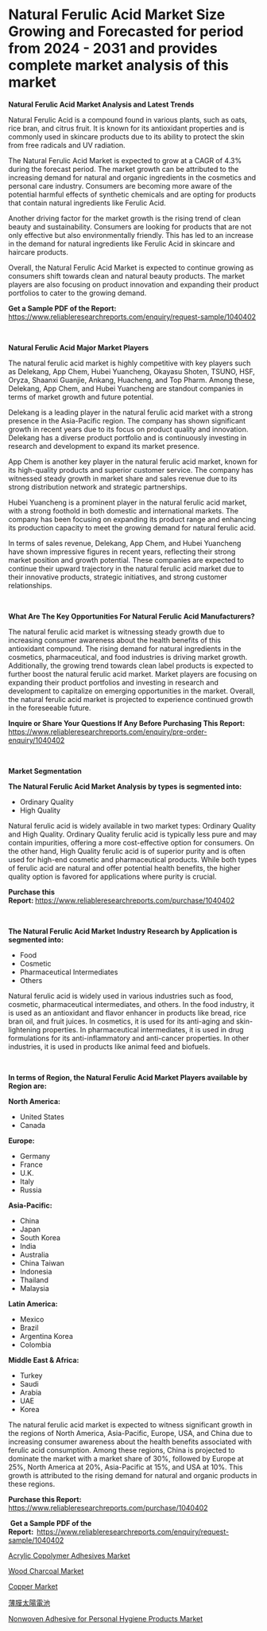<p><h1>Natural Ferulic Acid Market Size Growing and Forecasted for period from 2024 - 2031 and provides complete market analysis of this market</h1></p><p><strong>Natural Ferulic Acid Market Analysis and Latest Trends</strong></p>
<p><p>Natural Ferulic Acid is a compound found in various plants, such as oats, rice bran, and citrus fruit. It is known for its antioxidant properties and is commonly used in skincare products due to its ability to protect the skin from free radicals and UV radiation. </p><p>The Natural Ferulic Acid Market is expected to grow at a CAGR of 4.3% during the forecast period. The market growth can be attributed to the increasing demand for natural and organic ingredients in the cosmetics and personal care industry. Consumers are becoming more aware of the potential harmful effects of synthetic chemicals and are opting for products that contain natural ingredients like Ferulic Acid. </p><p>Another driving factor for the market growth is the rising trend of clean beauty and sustainability. Consumers are looking for products that are not only effective but also environmentally friendly. This has led to an increase in the demand for natural ingredients like Ferulic Acid in skincare and haircare products. </p><p>Overall, the Natural Ferulic Acid Market is expected to continue growing as consumers shift towards clean and natural beauty products. The market players are also focusing on product innovation and expanding their product portfolios to cater to the growing demand.</p></p>
<p><strong>Get a Sample PDF of the Report:&nbsp;</strong> <a href="https://www.reliableresearchreports.com/enquiry/request-sample/1040402">https://www.reliableresearchreports.com/enquiry/request-sample/1040402</a></p>
<p>&nbsp;</p>
<p><strong>Natural Ferulic Acid Major Market Players</strong></p>
<p><p>The natural ferulic acid market is highly competitive with key players such as Delekang, App Chem, Hubei Yuancheng, Okayasu Shoten, TSUNO, HSF, Oryza, Shaanxi Guanjie, Ankang, Huacheng, and Top Pharm. Among these, Delekang, App Chem, and Hubei Yuancheng are standout companies in terms of market growth and future potential.</p><p>Delekang is a leading player in the natural ferulic acid market with a strong presence in the Asia-Pacific region. The company has shown significant growth in recent years due to its focus on product quality and innovation. Delekang has a diverse product portfolio and is continuously investing in research and development to expand its market presence.</p><p>App Chem is another key player in the natural ferulic acid market, known for its high-quality products and superior customer service. The company has witnessed steady growth in market share and sales revenue due to its strong distribution network and strategic partnerships.</p><p>Hubei Yuancheng is a prominent player in the natural ferulic acid market, with a strong foothold in both domestic and international markets. The company has been focusing on expanding its product range and enhancing its production capacity to meet the growing demand for natural ferulic acid.</p><p>In terms of sales revenue, Delekang, App Chem, and Hubei Yuancheng have shown impressive figures in recent years, reflecting their strong market position and growth potential. These companies are expected to continue their upward trajectory in the natural ferulic acid market due to their innovative products, strategic initiatives, and strong customer relationships.</p></p>
<p>&nbsp;</p>
<p><strong>What Are The Key Opportunities For Natural Ferulic Acid Manufacturers?</strong></p>
<p><p>The natural ferulic acid market is witnessing steady growth due to increasing consumer awareness about the health benefits of this antioxidant compound. The rising demand for natural ingredients in the cosmetics, pharmaceutical, and food industries is driving market growth. Additionally, the growing trend towards clean label products is expected to further boost the natural ferulic acid market. Market players are focusing on expanding their product portfolios and investing in research and development to capitalize on emerging opportunities in the market. Overall, the natural ferulic acid market is projected to experience continued growth in the foreseeable future.</p></p>
<p><strong>Inquire or Share Your Questions If Any Before Purchasing This Report:</strong> <a href="https://www.reliableresearchreports.com/enquiry/pre-order-enquiry/1040402">https://www.reliableresearchreports.com/enquiry/pre-order-enquiry/1040402</a></p>
<p>&nbsp;</p>
<p><strong>Market Segmentation</strong></p>
<p><strong>The Natural Ferulic Acid Market Analysis by types is segmented into:</strong></p>
<p><ul><li>Ordinary Quality</li><li>High Quality</li></ul></p>
<p><p>Natural ferulic acid is widely available in two market types: Ordinary Quality and High Quality. Ordinary Quality ferulic acid is typically less pure and may contain impurities, offering a more cost-effective option for consumers. On the other hand, High Quality ferulic acid is of superior purity and is often used for high-end cosmetic and pharmaceutical products. While both types of ferulic acid are natural and offer potential health benefits, the higher quality option is favored for applications where purity is crucial.</p></p>
<p><strong>Purchase this Report:&nbsp;</strong><a href="https://www.reliableresearchreports.com/purchase/1040402">https://www.reliableresearchreports.com/purchase/1040402</a></p>
<p>&nbsp;</p>
<p><strong>The Natural Ferulic Acid Market Industry Research by Application is segmented into:</strong></p>
<p><ul><li>Food</li><li>Cosmetic</li><li>Pharmaceutical Intermediates</li><li>Others</li></ul></p>
<p><p>Natural ferulic acid is widely used in various industries such as food, cosmetic, pharmaceutical intermediates, and others. In the food industry, it is used as an antioxidant and flavor enhancer in products like bread, rice bran oil, and fruit juices. In cosmetics, it is used for its anti-aging and skin-lightening properties. In pharmaceutical intermediates, it is used in drug formulations for its anti-inflammatory and anti-cancer properties. In other industries, it is used in products like animal feed and biofuels.</p></p>
<p>&nbsp;</p>
<p><strong>In terms of Region, the Natural Ferulic Acid Market Players available by Region are:</strong></p>
<p>
    <p> <strong> North America: </strong>
        <ul>
            <li>United States</li>
            <li>Canada</li>
        </ul>
        </p> 
    <p> <strong> Europe: </strong>
        <ul>
            <li>Germany</li>
            <li>France</li>
            <li>U.K.</li>
            <li>Italy</li>
            <li>Russia</li>
        </ul>
        </p> 
    <p> <strong> Asia-Pacific: </strong>
        <ul>
            <li>China</li>
            <li>Japan</li>
            <li>South Korea</li>
            <li>India</li>
            <li>Australia</li>
            <li>China Taiwan</li>
            <li>Indonesia</li>
            <li>Thailand</li>
            <li>Malaysia</li>
        </ul>
        </p> 
    <p> <strong> Latin America: </strong>
        <ul>
            <li>Mexico</li>
            <li>Brazil</li>
            <li>Argentina Korea</li>
            <li>Colombia</li>
        </ul>
        </p> 
    <p> <strong> Middle East & Africa: </strong>
        <ul>
            <li>Turkey</li>
            <li>Saudi</li>
            <li>Arabia</li>
            <li>UAE</li>
            <li>Korea</li>
        </ul>
    </p>
    </p>
<p><p>The natural ferulic acid market is expected to witness significant growth in the regions of North America, Asia-Pacific, Europe, USA, and China due to increasing consumer awareness about the health benefits associated with ferulic acid consumption. Among these regions, China is projected to dominate the market with a market share of 30%, followed by Europe at 25%, North America at 20%, Asia-Pacific at 15%, and USA at 10%. This growth is attributed to the rising demand for natural and organic products in these regions.</p></p>
<p><strong>Purchase this Report: </strong><a href="https://www.reliableresearchreports.com/purchase/1040402">https://www.reliableresearchreports.com/purchase/1040402</a></p>
<p>&nbsp;<strong>Get a Sample PDF of the Report:&nbsp;&nbsp;</strong><a href="https://www.reliableresearchreports.com/enquiry/request-sample/1040402">https://www.reliableresearchreports.com/enquiry/request-sample/1040402</a></p>
<p><strong></strong></p>
<p><p><a href="https://issuu.com/reportprime-2/docs/acrylic-copolymer-adhesives-market-size-2030.pptx">Acrylic Copolymer Adhesives Market</a></p><p><a href="https://github.com/jerrycopelandthomaswsqd8q/Market-Research-Report-List-1/blob/main/wood-charcoal-market.md">Wood Charcoal Market</a></p><p><a href="https://github.com/brenzgnarento/Market-Research-Report-List-1/blob/main/copper-market.md">Copper Market</a></p><p><a href="https://github.com/jkjreqjscoxx7/Market-Research-Report-List-1/blob/main/9183937191737.md">薄膜太陽電池</a></p><p><a href="https://issuu.com/reportprime-2/docs/nonwoven-adhesive-for-personal-hygiene-products-ma">Nonwoven Adhesive for Personal Hygiene Products Market</a></p></p>